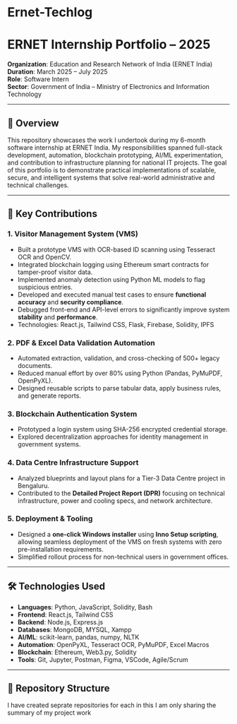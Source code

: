# Ernet-Techlog
# ERNET Internship Portfolio – 2025

**Organization**: Education and Research Network of India (ERNET India)  
**Duration**: March 2025 – July 2025  
**Role**: Software Intern  
**Sector**: Government of India – Ministry of Electronics and Information Technology

---

## 🚀 Overview

This repository showcases the work I undertook during my 6-month software internship at ERNET India. My responsibilities spanned full-stack development, automation, blockchain prototyping, AI/ML experimentation, and contribution to infrastructure planning for national IT projects.
The goal of this portfolio is to demonstrate practical implementations of scalable, secure, and intelligent systems that solve real-world administrative and technical challenges.

---

## 🧠 Key Contributions

### 1. **Visitor Management System (VMS)**
- Built a prototype VMS with OCR-based ID scanning using Tesseract OCR and OpenCV.
- Integrated blockchain logging using Ethereum smart contracts for tamper-proof visitor data.
- Implemented anomaly detection using Python ML models to flag suspicious entries.
- Developed and executed manual test cases to ensure **functional accuracy** and **security compliance**.
- Debugged front-end and API-level errors to significantly improve system **stability** and **performance**.
- Technologies: React.js, Tailwind CSS, Flask, Firebase, Solidity, IPFS

### 2. **PDF & Excel Data Validation Automation**
- Automated extraction, validation, and cross-checking of 500+ legacy documents.
- Reduced manual effort by over 80% using Python (Pandas, PyMuPDF, OpenPyXL).
- Designed reusable scripts to parse tabular data, apply business rules, and generate reports.

### 3. **Blockchain Authentication System**
- Prototyped a login system using SHA-256 encrypted credential storage.
- Explored decentralization approaches for identity management in government systems.

### 4. **Data Centre Infrastructure Support**
- Analyzed blueprints and layout plans for a Tier-3 Data Centre project in Bengaluru.
- Contributed to the **Detailed Project Report (DPR)** focusing on technical infrastructure, power and cooling specs, and network architecture.

### 5. **Deployment & Tooling**
- Designed a **one-click Windows installer** using **Inno Setup scripting**, allowing seamless deployment of the VMS on fresh systems with zero pre-installation requirements.
- Simplified rollout process for non-technical users in government offices.

---

## 🛠️ Technologies Used

- **Languages**: Python, JavaScript, Solidity, Bash  
- **Frontend**: React.js, Tailwind CSS  
- **Backend**: Node.js, Express.js 
- **Databases**: MongoDB, MYSQL, Xampp  
- **AI/ML**: scikit-learn, pandas, numpy, NLTK  
- **Automation**: OpenPyXL, Tesseract OCR, PyMuPDF, Excel Macros  
- **Blockchain**: Ethereum, Web3.py, Solidity  
- **Tools**: Git, Jupyter, Postman, Figma, VSCode, Agile/Scrum

---

## 📂 Repository Structure

I have created seprate repositories for each in this I am only sharing the summary of my project work
